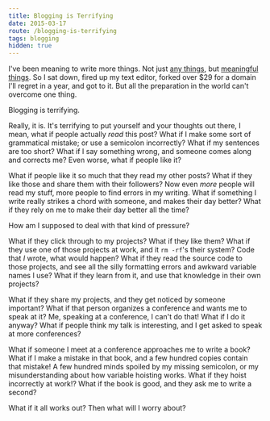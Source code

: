 ```yaml
---
title: Blogging is Terrifying
date: 2015-03-17
route: /blogging-is-terrifying
tags: blogging
hidden: true
---
```


I've been meaning to write more things. Not just [any things](https://medium.com/friendship-dot-js), but [meaningful things](https://medium.com/@jdan/my-first-six-weeks-at-khan-academy-19a40bc8136a). So I sat down, fired up my text editor, forked over $29 for a domain I'll regret in a year, and got to it. But all the preparation in the world can't overcome one thing.

Blogging is terrifying.

Really, it is. It's terrifying to put yourself and your thoughts out there, I mean, what if people actually *read* this post? What if I make some sort of grammatical mistake; or use a semicolon incorrectly? What if my sentences are too short? What if I say something wrong, and someone comes along and corrects me? Even worse, what if people like it?

What if people like it so much that they read my other posts? What if they like those and share them with their followers? Now even *more* people will read my stuff, more people to find errors in my writing. What if something I write really strikes a chord with someone, and makes their day better? What if they rely on me to make their day better all the time?

How am I supposed to deal with that kind of pressure?

What if they click through to my projects? What if they like them? What if they use one of those projects at work, and it `rm -rf`'s their system? Code that *I* wrote, what would happen? What if they read the source code to those projects, and see all the silly formatting errors and awkward variable names I use? What if they learn from it, and use that knowledge in their own projects?

What if they share my projects, and they get noticed by someone important? What if that person organizes a conference and wants me to speak at it? Me, speaking at a conference, I can't do that! What if I do it anyway? What if people think my talk is interesting, and I get asked to speak at more conferences?

What if someone I meet at a conference approaches me to write a book? What if I make a mistake in that book, and a few hundred copies contain that mistake! A few hundred minds spoiled by my missing semicolon, or my misunderstanding about how variable hoisting works. What if they hoist incorrectly at work!? What if the book is good, and they ask me to write a second?

What if it all works out? Then what will I worry about?
